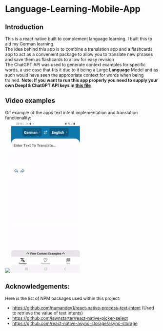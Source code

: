 # Language-Learning-Mobile-App
## Introduction
This is a react native built to complement language learning. I built this to aid my German learning.<br>
The idea behind this app is to combine a translation app and a flashcards app to act as a convenient package to allow you to translate new phrases and save them as flashcards to allow for easy revision<br/>
The ChatGPT API was used to generate context examples for specific words, a use case that fits it due to it being a Large <b>Language</b> Model and as such would have seen the appropriate context for words when being trained.
<b>Note: If you want to run this app properly you need to supply your own Deepl & ChatGPT API keys in [this file](https://github.com/Dropmajor/Language-Learning-Mobile-App/blob/main/Flashcard-App/components/APIDataHandler.js)</b>
## Video examples
Gif example of the apps text intent implementation and translation functionality:<br/>
<img src="/Examples/TextIntentExample.gif" height="500">
<img src="/Examples/image9.gif" height="500"> 
## Acknowledgements:
Here is the list of NPM packages used within this project:
 - https://github.com/numandev1/react-native-process-text-intent (Used to retrieve the value of text intents)
 - https://github.com/lawnstarter/react-native-picker-select
 - https://github.com/react-native-async-storage/async-storage
